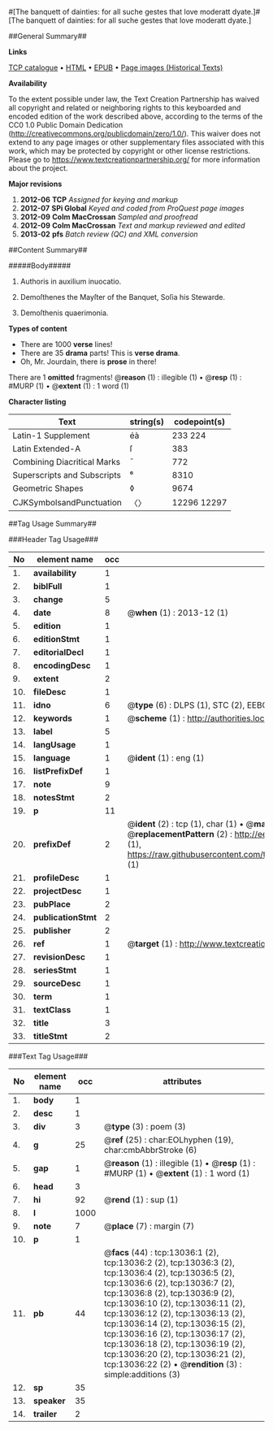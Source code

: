 #[The banquett of dainties: for all suche gestes that love moderatt dyate.]#
[The banquett of dainties: for all suche gestes that love moderatt dyate.]

##General Summary##

**Links**

[TCP catalogue](http://www.ota.ox.ac.uk/tcp/)  • 
[HTML](http://tei.it.ox.ac.uk/tcp/Texts-HTML/free/A03/A03550.html)  • 
[EPUB](http://tei.it.ox.ac.uk/tcp/Texts-EPUB/free/A03/A03550.epub) • 
[Page images (Historical Texts)](https://historicaltexts.jisc.ac.uk/eebo-99847965e)

**Availability**

To the extent possible under law, the Text Creation Partnership has waived all copyright and related or neighboring rights to this keyboarded and encoded edition of the work described above, according to the terms of the CC0 1.0 Public Domain Dedication (http://creativecommons.org/publicdomain/zero/1.0/). This waiver does not extend to any page images or other supplementary files associated with this work, which may be protected by copyright or other license restrictions. Please go to https://www.textcreationpartnership.org/ for more information about the project.

**Major revisions**

1. __2012-06__ __TCP__ *Assigned for keying and markup*
1. __2012-07__ __SPi Global__ *Keyed and coded from ProQuest page images*
1. __2012-09__ __Colm MacCrossan__ *Sampled and proofread*
1. __2012-09__ __Colm MacCrossan__ *Text and markup reviewed and edited*
1. __2013-02__ __pfs__ *Batch review (QC) and XML conversion*

##Content Summary##

#####Body#####

1. Authoris in auxilium inuocatio.

1. Demoſthenes the Mayſter of the Banquet, Soſia his Stewarde.

1. Demoſthenis quaerimonia.

**Types of content**

  * There are 1000 **verse** lines!
  * There are 35 **drama** parts! This is **verse drama**.
  * Oh, Mr. Jourdain, there is **prose** in there!

There are 1 **omitted** fragments! 
 @__reason__ (1) : illegible (1)  •  @__resp__ (1) : #MURP (1)  •  @__extent__ (1) : 1 word (1)

**Character listing**


|Text|string(s)|codepoint(s)|
|---|---|---|
|Latin-1 Supplement|éà|233 224|
|Latin Extended-A|ſ|383|
|Combining             Diacritical Marks|̄|772|
|Superscripts             and Subscripts|⁶|8310|
|Geometric Shapes|◊|9674|
|CJKSymbolsandPunctuation|〈〉|12296 12297|

##Tag Usage Summary##

###Header Tag Usage###

|No|element name|occ|attributes|
|---|---|---|---|
|1.|__availability__|1||
|2.|__biblFull__|1||
|3.|__change__|5||
|4.|__date__|8| @__when__ (1) : 2013-12 (1)|
|5.|__edition__|1||
|6.|__editionStmt__|1||
|7.|__editorialDecl__|1||
|8.|__encodingDesc__|1||
|9.|__extent__|2||
|10.|__fileDesc__|1||
|11.|__idno__|6| @__type__ (6) : DLPS (1), STC (2), EEBO-CITATION (1), PROQUEST (1), VID (1)|
|12.|__keywords__|1| @__scheme__ (1) : http://authorities.loc.gov/ (1)|
|13.|__label__|5||
|14.|__langUsage__|1||
|15.|__language__|1| @__ident__ (1) : eng (1)|
|16.|__listPrefixDef__|1||
|17.|__note__|9||
|18.|__notesStmt__|2||
|19.|__p__|11||
|20.|__prefixDef__|2| @__ident__ (2) : tcp (1), char (1)  •  @__matchPattern__ (2) : ([0-9\-]+):([0-9IVX]+) (1), (.+) (1)  •  @__replacementPattern__ (2) : http://eebo.chadwyck.com/downloadtiff?vid=$1&page=$2 (1), https://raw.githubusercontent.com/textcreationpartnership/Texts/master/tcpchars.xml#$1 (1)|
|21.|__profileDesc__|1||
|22.|__projectDesc__|1||
|23.|__pubPlace__|2||
|24.|__publicationStmt__|2||
|25.|__publisher__|2||
|26.|__ref__|1| @__target__ (1) : http://www.textcreationpartnership.org/docs/. (1)|
|27.|__revisionDesc__|1||
|28.|__seriesStmt__|1||
|29.|__sourceDesc__|1||
|30.|__term__|1||
|31.|__textClass__|1||
|32.|__title__|3||
|33.|__titleStmt__|2||


###Text Tag Usage###

|No|element name|occ|attributes|
|---|---|---|---|
|1.|__body__|1||
|2.|__desc__|1||
|3.|__div__|3| @__type__ (3) : poem (3)|
|4.|__g__|25| @__ref__ (25) : char:EOLhyphen (19), char:cmbAbbrStroke (6)|
|5.|__gap__|1| @__reason__ (1) : illegible (1)  •  @__resp__ (1) : #MURP (1)  •  @__extent__ (1) : 1 word (1)|
|6.|__head__|3||
|7.|__hi__|92| @__rend__ (1) : sup (1)|
|8.|__l__|1000||
|9.|__note__|7| @__place__ (7) : margin (7)|
|10.|__p__|1||
|11.|__pb__|44| @__facs__ (44) : tcp:13036:1 (2), tcp:13036:2 (2), tcp:13036:3 (2), tcp:13036:4 (2), tcp:13036:5 (2), tcp:13036:6 (2), tcp:13036:7 (2), tcp:13036:8 (2), tcp:13036:9 (2), tcp:13036:10 (2), tcp:13036:11 (2), tcp:13036:12 (2), tcp:13036:13 (2), tcp:13036:14 (2), tcp:13036:15 (2), tcp:13036:16 (2), tcp:13036:17 (2), tcp:13036:18 (2), tcp:13036:19 (2), tcp:13036:20 (2), tcp:13036:21 (2), tcp:13036:22 (2)  •  @__rendition__ (3) : simple:additions (3)|
|12.|__sp__|35||
|13.|__speaker__|35||
|14.|__trailer__|2||
